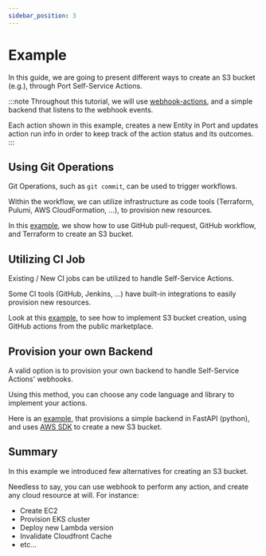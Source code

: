 ```yaml
---
sidebar_position: 3
---
```


# Example

In this guide, we are going to present different ways to create an S3 bucket (e.g.), through Port Self-Service Actions.

:::note
Throughout this tutorial, we will use [webhook-actions](../../../platform-overview/self-service-actions/port-execution-architecture/port-execution-webhook.md), and a simple backend that listens to the webhook events.

Each action shown in this example, creates a new Entity in Port and updates action run info in order to keep track of the action status and its outcomes.
:::

## Using Git Operations

Git Operations, such as `git commit`, can be used to trigger workflows.

Within the workflow, we can utilize infrastructure as code tools (Terraform, Pulumi, AWS CloudFormation, ...), to provision new resources.

In this [example](https://github.com/port-labs/port-action-runner-examples/tree/main/python/s3_bucket_creation/terraform_github_workflow/webhook), we show how to use GitHub pull-request, GitHub workflow, and Terraform to create an S3 bucket.

## Utilizing CI Job

Existing / New CI jobs can be utilized to handle Self-Service Actions.

Some CI tools (GitHub, Jenkins, ...) have built-in integrations to easily provision new resources.

Look at this [example](https://github.com/port-labs/port-action-runner-examples/tree/main/python/s3_bucket_creation/github_action/webhook), to see how to implement S3 bucket creation, using GitHub actions from the public marketplace.

## Provision your own Backend

A valid option is to provision your own backend to handle Self-Service Actions' webhooks.

Using this method, you can choose any code language and library to implement your actions.

Here is an [example](https://github.com/port-labs/port-action-runner-examples/tree/main/python/s3_bucket_creation/aws_sdk/webhook), that provisions a simple backend in FastAPI (python), and uses [AWS SDK](https://aws.amazon.com/sdk-for-python/) to create a new S3 bucket.

## Summary

In this example we introduced few alternatives for creating an S3 bucket.

Needless to say, you can use webhook to perform any action, and create any cloud resource at will. For instance:

- Create EC2
- Provision EKS cluster
- Deploy new Lambda version
- Invalidate Cloudfront Cache
- etc...

